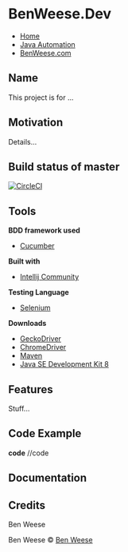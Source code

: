 # BenWeese.Dev
- [Home](https://benweese.dev)
- [Java Automation](https://benweese.dev/javaautomation/)
- [BenWeese.com](https://benweese.com)

## Name
This project is for ...

## Motivation
Details...

## Build status of master

[![CircleCI](https://circleci.com/gh/benweese/Java_Automation_Template/tree/master.svg?style=sheild)](https://circleci.com/gh/benweese/Java_Automation_Template/tree/master)

## Tools


<b>BDD framework used</b>
- [Cucumber](https://cucumber.io/)

<b>Built with</b>
- [Intellij Community](https://www.jetbrains.com/idea/)

<b>Testing Language</b>
- [Selenium](https://www.seleniumhq.org/)

<b>Downloads</b>
- [GeckoDriver](https://github.com/mozilla/geckodriver/releases)
- [ChromeDriver](https://sites.google.com/a/chromium.org/chromedriver/downloads)
- [Maven](https://maven.apache.org/)
- [Java SE Development Kit 8](http://www.oracle.com/technetwork/java/javase/downloads/jdk8-downloads-2133151.html)

## Features
Stuff... 

## Code Example
<b>code</b>
	//code

## Documentation

## Credits
Ben Weese

Ben Weese © [Ben Weese](https://benweese.dev)
